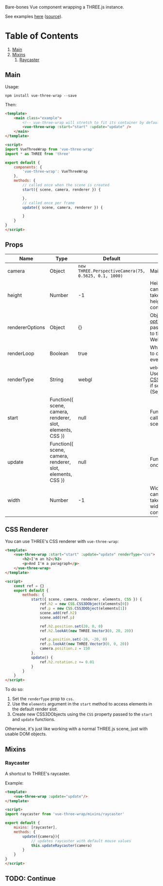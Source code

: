Bare-bones Vue component wrapping a THREE.js instance.

See examples [here](https://three-examples.netlify.com/) ([source](https://github.com/SaFrMo/threejs-examples/tree/master/src/examples)).

# Table of Contents

1. [Main](#main)
1. [Mixins](#mixins)
    1. [Raycaster](#raycaster)

## Main

Usage:

`npm install vue-three-wrap --save`

Then:

```html
<template>
    <main class="example">
        <!-- vue-three-wrap will stretch to fit its container by default -->
        <vue-three-wrap :start="start" :update="update" />
    </main>
</template>

<script>
import VueThreeWrap from 'vue-three-wrap'
import * as THREE from 'three'

export default {
    components: {
        'vue-three-wrap': VueThreeWrap
    },
    methods: {
        // called once when the scene is created
        start({ scene, camera, renderer }) {

        },
        // called once per frame
        update({ scene, camera, renderer }) {

        }
    }
}
</script>
```

## Props

| Name            | Type                                                       | Default                                              | Notes                                                                                                                                                |
| --------------- | ---------------------------------------------------------- | ---------------------------------------------------- | ---------------------------------------------------------------------------------------------------------------------------------------------------- |
| camera          | Object                                                     | `new THREE.PerspectiveCamera(75, 0.5625, 0.1, 1000)` | Main camera.                                                                                                                                         |
| height          | Number                                                     | -1                                                   | Height of the canvas. -1 to take up full height of container.                                                                                        |
| rendererOptions | Object                                                     | {}                                                   | Object of [options](https://threejs.org/docs/#api/en/renderers/WebGLRenderer) to be passed directly to the WebGLRenderer.                            |
| renderLoop      | Boolean                                                    | true                                                 | Whether or not to call `update` every frame.                                                                                                         |
| renderType      | String                                                     | webgl                                                | `webgl` or `css`. Uses the [CSS3DRenderer](https://threejs.org/docs/#examples/renderers/CSS3DRenderer) if set to `css`. (See [below](#css-renderer)) |
| start           | Function({ scene, camera, renderer, slot, elements, CSS }) | null                                                 | Function to be called once at scene creation.                                                                                                        |
| update          | Function({ scene, camera, renderer, slot, elements, CSS }) | null                                                 | Function called once per frame.                                                                                                                      |
| width           | Number                                                     | -1                                                   | Width of the canvas. -1 to take up full width of container.                                                                                          |

## CSS Renderer

You can use THREE's CSS renderer with `vue-three-wrap`:

```html
<template>
    <vue-three-wrap :start="start" :update="update" renderType="css">
        <h2>I'm an h2</h2>
        <p>And I'm a paragraph</p>
    </vue-three-wrap>
</template>

<script>
    const ref = {}
    export default {
        methods: {
            start({ scene, camera, renderer, elements, CSS }) {
                ref.h2 = new CSS.CSS3DObject(elements[0])
                ref.p = new CSS.CSS3DObject(elements[1])
                scene.add(ref.h2)
                scene.add(ref.p)

                ref.h2.position.set(20, 0, 0)
                ref.h2.lookAt(new THREE.Vector3(0, 20, 20))

                ref.p.position.set(-20, -20, 0)
                ref.p.lookAt(new THREE.Vector3(0, 0, 20))
                camera.position.z = 150
            },
            update() {
                ref.h2.rotation.z += 0.01
            }
        }
    }
</script>
```

To do so:

1. Set the `renderType` prop to `css`.
1. Use the `elements` argument in the `start` method to access elements in the default render slot.
1. Create new CSS3DObjects using the `CSS` property passed to the `start` and `update` functions.

Otherwise, it's just like working with a normal THREE.js scene, just with usable DOM objects.

## Mixins

### Raycaster

A shortcut to THREE's raycaster.

Example:

```html
<template>
    <vue-three-wrap :update="update"/>
</template>

<script>
import raycaster from 'vue-three-wrap/mixins/raycaster'

export default {
    mixins: [raycaster],
    methods: {
        update({camera}){
            // updates raycaster with default mouse values
            this.updateRaycaster(camera)
        }
    }
}
</script>
```

## TODO: Continue
